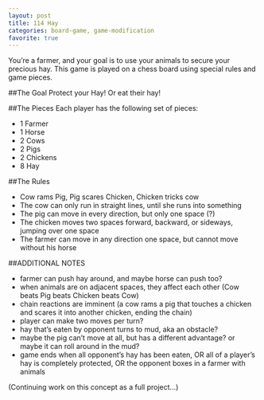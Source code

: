 ```yaml
---
layout: post
title: 114 Hay
categories: board-game, game-modification
favorite: true
---
```

You’re a farmer, and your goal is to use your animals to secure your precious hay. This game is played on a chess board using special rules and game pieces.

##The Goal
Protect your Hay! Or eat their hay!

##The Pieces
Each player has the following set of pieces:

- 1 Farmer
- 1 Horse
- 2 Cows
- 2 Pigs
- 2 Chickens
- 8 Hay

##The Rules
- Cow rams Pig, Pig scares Chicken, Chicken tricks cow
- The cow can only run in straight lines, until she runs into something
- The pig can move in every direction, but only one space (?)
- The chicken moves two spaces forward, backward, or sideways, jumping over one space
- The farmer can move in any direction one space, but cannot move without his horse

##ADDITIONAL NOTES

- farmer can push hay around, and maybe horse can push too?
- when animals are on adjacent spaces, they affect each other (Cow beats Pig beats Chicken beats Cow)
- chain reactions are imminent (a cow rams a pig that touches a chicken and scares it into another chicken, ending the chain)
- player can make two moves per turn?
- hay that’s eaten by opponent turns to mud, aka an obstacle?
- maybe the pig can’t move at all, but has a different advantage? or maybe it can roll around in the mud?
- game ends when all opponent’s hay has been eaten, OR all of a player’s hay is completely protected, OR the opponent boxes in a farmer with animals

(Continuing work on this concept as a full project…)
